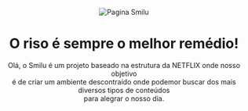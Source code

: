 <div align="center"> 
  

 ![Pagina Smilu](https://user-images.githubusercontent.com/93877834/153514415-25b6466b-cd46-49f1-afff-29131585a42f.png)
  
  
# O riso é sempre o melhor remédio!

Olá, o Smilu é um projeto baseado na estrutura da NETFLIX onde nosso objetivo <br>
é de criar um ambiente descontraído onde podemor buscar dos mais diversos tipos de conteúdos <br>
para alegrar o nosso dia.
  
  
</div>
